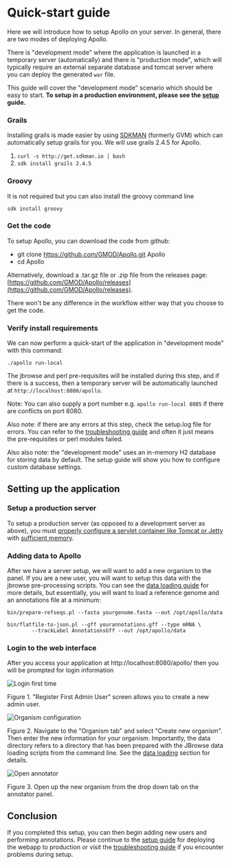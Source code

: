 # Quick-start guide

Here we will introduce how to setup Apollo on your server. In general, there are two modes of deploying Apollo.

There is "development mode" where the application is launched in a temporary server (automatically) and there is
"production mode", which will typically require an external separate database and tomcat server where you can deploy the
generated `war` file.

This guide will cover the "development mode" scenario which should be easy to start.  **To setup in a production environment, please see the [setup](Setup.md) guide.**


### Grails

Installing grails is made easier by using [SDKMAN](http://sdkman.io/) (formerly GVM) which can automatically setup
grails for you. We will use grails 2.4.5 for Apollo.

1. `curl -s http://get.sdkman.io | bash`
2. `sdk install grails 2.4.5`

### Groovy

It is not required but you can also install the groovy command line

`sdk install groovy`


### Get the code

To setup Apollo, you can download the code from github:

- git clone https://github.com/GMOD/Apollo.git Apollo
- cd Apollo

Alternatively, download a .tar.gz file or .zip file from the releases page:
[https://github.com/GMOD/Apollo/releases](https://github.com/GMOD/Apollo/releases).

There won't be any difference in the workflow either way that you choose to get the code.


### Verify install requirements

We can now perform a quick-start of the application in "development mode" with this command:

``` 
./apollo run-local
```

The jbrowse and perl pre-requisites will be installed during this step, and if there is a success, then a temporary
server will be automatically launched at `http://localhost:8080/apollo`.

Note: You can also supply a port number e.g. `apollo run-local 8085` if there are conflicts on port 8080.

Also note: if there are any errors at this step, check the setup.log file for errors. You can refer to the
[troubleshooting guide](Troubleshooting.md) and often it just means the pre-requisites or perl modules failed.

Also also note: the "development mode" uses an in-memory H2 database for storing data by default. The setup guide will
show you how to configure custom database settings.


## Setting up the application

### Setup a production server

To setup a production server (as opposed to a development server as above), you must [properly configure a servlet container like Tomcat or Jetty](Setup.md) with [sufficient memory](Troubleshooting.md#tomcat-memory).

### Adding data to Apollo

After we have a server setup, we will want to add a new organism to the panel. If you are a new user, you will want to
setup this data with the jbrowse pre-processing scripts. You can see the [data loading guide](Data_loading.md) for more
details, but essentially, you will want to load a reference genome and an annotations file at a minimum:

``` 
bin/prepare-refseqs.pl --fasta yourgenome.fasta --out /opt/apollo/data

bin/flatfile-to-json.pl --gff yourannotations.gff --type mRNA \
        --trackLabel AnnotationsGff --out /opt/apollo/data
```


### Login to the web interface

After you access your application at http://localhost:8080/apollo/ then you will be prompted for login information

![Login first time](images/1.png)

Figure 1. "Register First Admin User" screen allows you to create a new admin user.


![Organism configuration](images/2.png)

Figure 2. Navigate to the "Organism tab" and select "Create new organism". Then enter the new information for your
organism. Importantly, the data directory refers to a directory that has been prepared with the JBrowse data loading
scripts from the command line. See the [data loading](Data_loading.md) section for details.

![Open annotator](images/3.png)

Figure 3. Open up the new organism from the drop down tab on the annotator panel.



## Conclusion

If you completed this setup, you can then begin adding new users and performing annotations. Please continue to the
[setup guide](Setup.md) for deploying the webapp to production or visit the [troubleshooting guide](Troubleshooting.md)
if you encounter problems during setup.
